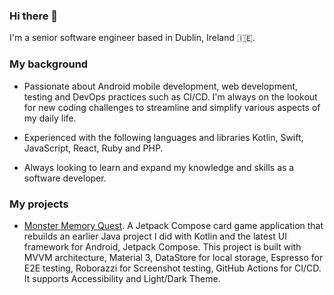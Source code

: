 ### Hi there 👋

I'm a senior software engineer based in Dublin, Ireland 🇮🇪.

### My background

- Passionate about Android mobile development, web development, testing and DevOps practices such as CI/CD. I'm always on the lookout for new coding challenges to streamline and simplify various aspects of my daily life.

- Experienced with the following languages and libraries Kotlin, Swift, JavaScript, React, Ruby and PHP.

- Always looking to learn and expand my knowledge and skills as a software developer.

### My projects

- [Monster Memory Quest](https://play.google.com/store/apps/details?id=com.golden_giraffe_games.android_compose_card_game). A Jetpack Compose card game application that rebuilds an earlier Java project I did with Kotlin and the latest UI framework for Android, Jetpack Compose. This project is built with MVVM architecture, Material 3, DataStore for local storage, Espresso for E2E testing, Roborazzi for Screenshot testing, GitHub Actions for CI/CD. It supports Accessibility and Light/Dark Theme.

<!-- <a href='https://play.google.com/store/apps/details?id=com.golden_giraffe_games.android_compose_card_game&pcampaignid=pcampaignidMKT-Other-global-all-co-prtnr-py-PartBadge-Mar2515-1'><img alt='Get it on Google Play' src='https://play.google.com/intl/en_us/badges/static/images/badges/en_badge_web_generic.png' height="60px"/></a> -->

<!--
**JPrendy/JPrendy** is a ✨ _special_ ✨ repository because its `README.md` (this file) appears on your GitHub profile.

Here are some ideas to get you started:

- 🔭 I’m currently working on ...
- 🌱 I’m currently learning ...
- 👯 I’m looking to collaborate on ...
- 🤔 I’m looking for help with ...
- 💬 Ask me about ...
- 📫 How to reach me: ...
- 😄 Pronouns: ...
- ⚡ Fun fact: ...
-->
